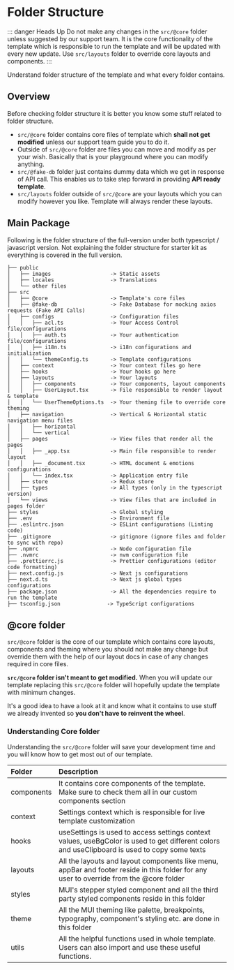 # Folder Structure

::: danger Heads Up
Do not make any changes in the `src/@core` folder unless suggested by our support team. It is the core functionality of the template which is responsible to run the template and will be updated with every new update. Use `src/layouts` folder to override core layouts and components.
:::

Understand folder structure of the template and what every folder contains.

## Overview

Before checking folder structure it is better you know some stuff related to folder structure.

- `src/@core` folder contains core files of template which **shall not get modified** unless our support team guide you to do it.
- Outside of `src/@core` folder are files you can move and modify as per your wish. Basically that is your playground where you can modify anything.
- `src/@fake-db` folder just contains dummy data which we get in response of API call. This enables us to take step forward in providing **API ready template**.
- `src/layouts` folder outside of `src/@core` are your layouts which you can modify however you like. Template will always render these layouts.

## Main Package

Following is the folder structure of the full-version under both typescript / javascript version. Not explaining the folder structure for starter kit as everything is covered in the full version.

```
├── public
│   ├── images                   -> Static assets
│   ├── locales                  -> Translations
│   └── other files
├── src
│   ├── @core                    -> Template's core files
│   ├── @fake-db                 -> Fake Database for mocking axios requests (Fake API Calls)
│   ├── configs                  -> Configuration files
│   │   ├── acl.ts               -> Your Access Control file/configurations
│   │   ├── auth.ts              -> Your authentication file/configurations
│   │   ├── i18n.ts              -> i18n configurations and initialization
│   │   └── themeConfig.ts       -> Template configurations
│   ├── context                  -> Your context files go here
│   ├── hooks                    -> Your hooks go here
│   ├── layouts                  -> Your layouts
│   │   ├── components           -> Your components, layout components
│   │   ├── UserLayout.tsx       -> File responsible to render layout & template
│   │   └── UserThemeOptions.ts  -> Your theming file to override core theming
│   ├── navigation               -> Vertical & Horizontal static navigation menu files
│   │   ├── horizontal
│   │   └── vertical
│   ├── pages                    -> View files that render all the pages
│   │   ├── _app.tsx             -> Main file responsible to render layout
│   │   ├── _document.tsx        -> HTML document & emotions configurations
│   │   └── index.tsx            -> Application entry file
│   ├── store                    -> Redux store
│   ├── types                    -> All types (only in the typescript version)
│   └── views                    -> View files that are included in pages folder
├── styles                       -> Global styling
├── .env                         -> Environment file
├── .eslintrc.json               -> ESLint configurations (Linting code)
├── .gitignore                   -> gitignore (ignore files and folder to sync with repo)
├── .npmrc                       -> Node configuration file
├── .nvmrc                       -> nvm configuration file
├── .prettierrc.js               -> Prettier configurations (editor code formatting)
├── next.config.js               -> Next js configurations
├── next.d.ts                    -> Next js global types configurations
├── package.json                 -> All the dependencies require to run the template
├── tsconfig.json               -> TypeScript configurations
```

## @core folder

`src/@core` folder is the core of our template which contains core layouts, components and theming where you should not make any change but override them with the help of our layout docs in case of any changes required in core files.

**`src/@core` folder isn't meant to get modified.** When you will update our template replacing this `src/@core` folder will hopefully update the template with minimum changes.

It's a good idea to have a look at it and know what it contains to use stuff we already invented so **you don't have to reinvent the wheel**.

### Understanding Core folder

Understanding the `src/@core` folder will save your development time and you will know how to get most out of our template.

| Folder     | Description                                                                                                                                   |
| :--------- | :-------------------------------------------------------------------------------------------------------------------------------------------- |
| components | It contains core components of the template. Make sure to check them all in our custom components section                                     |
| context    | Settings context which is responsible for live template customization                                                                         |
| hooks      | useSettings is used to access settings context values, useBgColor is used to get different colors and useClipboard is used to copy some texts |
| layouts    | All the layouts and layout components like menu, appBar and footer reside in this folder for any user to override from the @core folder       |
| styles     | MUI's stepper styled component and all the third party styled components reside in this folder                                                |
| theme      | All the MUI theming like palette, breakpoints, typography, component's styling etc. are done in this folder                                   |
| utils      | All the helpful functions used in whole template. Users can also import and use these useful functions.                                       |
